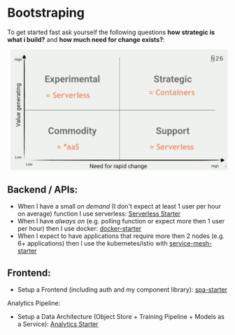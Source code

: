 # Bootstraping

To get started fast ask yourself the following questions **how strategic is what i build?** and **how much need for change exists?**: 

![](.gitbook/assets/serverless-vs-containers.png)

## Backend / APIs:

* When I have a small _on demand_ \(I don't expect at least 1 user per hour on average\) function I use serverless: [Serverless Starter](bootstraping.md) 
* When I have _always on_ \(e.g. polling function or expect more then 1 user per hour\) then I use docker: [docker-starter](https://github.com/denseidel/docker-starter) 
* When I expect to have applications that require more then 2 nodes \(e.g. 6+ applications\) then I use the kubernetes/istio with [service-mesh-starter](https://github.com/denseidel/cloud-setup)

## Frontend:

* Setup a Frontend \(including auth and my component library\): [spa-starter](https://github.com/denseidel/spa-starter)

Analytics Pipeline:

* Setup a Data Architecture \(Object Store + Training Pipeline + Models as a Service\): [Analytics Starter](bootstraping.md)

